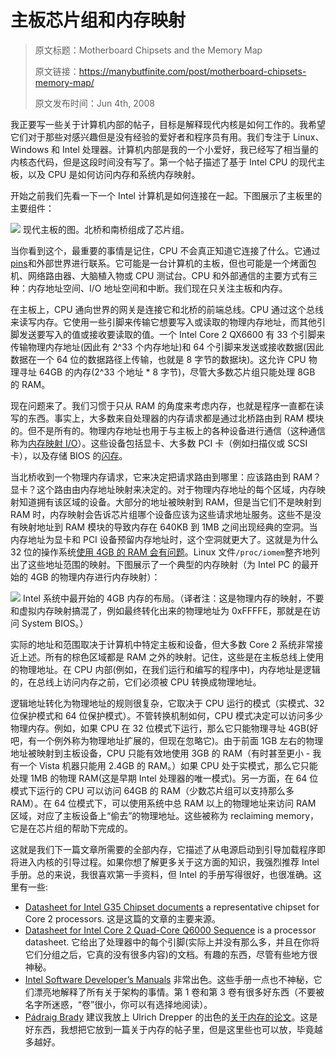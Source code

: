 # 主板芯片组和内存映射

> 原文标题：Motherboard Chipsets and the Memory Map
>
> 原文链接：https://manybutfinite.com/post/motherboard-chipsets-memory-map/
>
> 原文发布时间：Jun 4th, 2008

我正要写一些关于计算机内部的帖子，目标是解释现代内核是如何工作的。我希望它们对于那些对感兴趣但是没有经验的爱好者和程序员有用。我们专注于 Linux、Windows 和 Intel 处理器。计算机内部是我的一个小爱好，我已经写了相当量的内核态代码，但是这段时间没有写了。第一个帖子描述了基于 Intel CPU 的现代主板，以及 CPU 是如何访问内存和系统内存映射。

开始之前我们先看一下一个 Intel 计算机是如何连接在一起。下图展示了主板里的主要组件：

![](http://static.duartes.org/img/blogPosts/motherboardDiagram.png)
现代主板的图。北桥和南桥组成了芯片组。

当你看到这个，最重要的事情是记住，CPU 不会真正知道它连接了什么。它通过[pins](https://en.wikipedia.org/wiki/File:Intel_80486DX2_bottom.jpg)和外部世界进行联系。它可能是一台计算机的主板，但也可能是一个烤面包机、网络路由器、大脑植入物或 CPU 测试台。CPU 和外部通信的主要方式有三种：内存地址空间、I/O 地址空间和中断。我们现在只关注主板和内存。

在主板上，CPU 通向世界的网关是连接它和北桥的前端总线。CPU 通过这个总线来读写内存。它使用一些引脚来传输它想要写入或读取的物理内存地址，而其他引脚发送要写入的值或接收要读取的值。一个 Intel Core 2 QX6600 有 33 个引脚来传输物理内存地址(因此有 2^33 个内存地址)和 64 个引脚来发送或接收数据(因此数据在一个 64 位的数据路径上传输，也就是 8 字节的数据块)。这允许 CPU 物理寻址 64GB 的内存(2^33 个地址 \* 8 字节)，尽管大多数芯片组只能处理 8GB 的 RAM。

现在问题来了。我们习惯于只从 RAM 的角度来考虑内存，也就是程序一直都在读写的东西。事实上，大多数来自处理器的内存请求都是通过北桥路由到 RAM 模块的。但不是所有的。物理内存地址也用于与主板上的各种设备进行通信（这种通信称为[内存映射 I/O](http://en.wikipedia.org/wiki/Memory-mapped_IO)）。这些设备包括显卡、大多数 PCI 卡（例如扫描仪或 SCSI 卡），以及存储 BIOS 的[闪存](http://en.wikipedia.org/wiki/Flash_memory)。

当北桥收到一个物理内存请求，它来决定把请求路由到哪里：应该路由到 RAM？显卡？这个路由由内存地址映射来决定的。对于物理内存地址的每个区域，内存映射知道拥有该区域的设备。大部分的地址被映射到 RAM，但是当它们不是映射到 RAM 时，内存映射会告诉芯片组哪个设备应该为这些请求地址服务。这些不是没有映射地址到 RAM 模块的导致内存在 640KB 到 1MB 之间出现经典的空洞。当内存地址为显卡和 PCI 设备预留内存地址时，这个空洞就更大了。这就是为什么 32 位的操作系统[使用 4GB 的 RAM 会有问题](http://support.microsoft.com/kb/929605)。Linux 文件`/proc/iomem`整齐地列出了这些地址范围的映射。下图展示了一个典型的内存映射（为 Intel PC 的最开始的 4GB 的物理内存进行内存映射）：

![](http://static.duartes.org/img/blogPosts/memoryLayout.png)
Intel 系统中最开始的 4GB 内存的布局。（译者注：这是物理内存的映射，不要和虚拟内存映射搞混了，例如最终转化出来的物理地址为 0xFFFFE，那就是在访问 System BIOS。）

实际的地址和范围取决于计算机中特定主板和设备，但大多数 Core 2 系统非常接近上述。所有的棕色区域都是 RAM 之外的映射。记住，这些是在主板总线上使用的物理地址。在 CPU 内部(例如，在我们运行和编写的程序中)，内存地址是逻辑的，在总线上访问内存之前，它们必须被 CPU 转换成物理地址。

逻辑地址转化为物理地址的规则很复杂，它取决于 CPU 运行的模式（实模式、32 位保护模式和 64 位保护模式）。不管转换机制如何，CPU 模式决定可以访问多少物理内存。例如，如果 CPU 在 32 位模式下运行，那么它只能物理寻址 4GB(好吧，有一个例外称为物理地址扩展的，但现在忽略它)。由于前面 1GB 左右的物理地址被映射到主板设备，CPU 只能有效地使用 3GB 的 RAM（有时甚至更小 - 我有一个 Vista 机器只能用 2.4GB 的 RAM。）如果 CPU 处于实模式，那么它只能处理 1MB 的物理 RAM(这是早期 Intel 处理器的唯一模式)。另一方面，在 64 位模式下运行的 CPU 可以访问 64GB 的 RAM（少数芯片组可以支持那么多 RAM）。在 64 位模式下，可以使用系统中总 RAM 以上的物理地址来访问 RAM 区域，对应了主板设备上“偷去”的物理地址。这些被称为 reclaiming memory，它是在芯片组的帮助下完成的。

这就是我们下一篇文章所需要的全部内存，它描述了从电源启动到引导加载程序即将进入内核的引导过程。如果你想了解更多关于这方面的知识，我强烈推荐 Intel 手册。总的来说，我很喜欢第一手资料，但 Intel 的手册写得很好，也很准确。这里有一些:

-   [Datasheet for Intel G35 Chipset documents](http://download.intel.com/design/chipsets/datashts/31760701.pdf) a representative chipset for Core 2 processors. 这是这篇的文章的主要来源。
-   [Datasheet for Intel Core 2 Quad-Core Q6000 Sequence](http://download.intel.com/design/processor/datashts/31559205.pdf) is a processor datasheet. 它给出了处理器中的每个引脚(实际上并没有那么多，并且在你将它们分组之后，它真的没有很多内容)的文档。有趣的东西，尽管有些地方很神秘。
-   [Intel Software Developer’s Manuals](http://www.intel.com/products/processor/manuals/index.htm) 非常出色。这些手册一点也不神秘，它们漂亮地解释了所有关于架构的事情。第 1 卷和第 3 卷有很多好东西（不要被名字所迷惑，“卷”很小，你可以有选择地阅读）。
-   [Pádraig Brady](http://www.pixelbeat.org/) 建议我放上 Ulrich Drepper 的出色的[关于内存的论文](http://people.redhat.com/drepper/cpumemory.pdf)。这是好东西，我想把它放到一篇关于内存的帖子里，但是这里些也可以放，毕竟越多越好。
